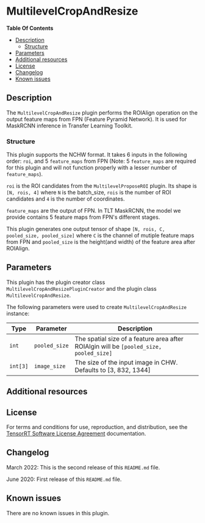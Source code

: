 
# MultilevelCropAndResize

**Table Of Contents**
- [Description](#description)
    * [Structure](#structure)
- [Parameters](#parameters)
- [Additional resources](#additional-resources)
- [License](#license)
- [Changelog](#changelog)
- [Known issues](#known-issues)

## Description

The `MultilevelCropAndResize` plugin performs the ROIAlign operation on the output feature maps from FPN (Feature Pyramid Network). It is used for MaskRCNN inference in Transfer Learning Toolkit. 


### Structure

This plugin supports the NCHW format. It takes 6 inputs in the following order: `roi`, and 5 `feature_maps` from FPN (Note: 5 `feature_maps` are required for this plugin and will not function properly with a lesser number of `feature_maps`).

`roi` is the ROI candidates from the `MultilevelProposeROI` plugin. Its shape is `[N, rois, 4]` where `N` is the batch_size, `rois` is the number of ROI candidates and `4` is the number of coordinates.

`feature_maps` are the output of FPN. In TLT MaskRCNN, the model we provide contains 5 feature maps from FPN's different stages.

This plugin generates one output tensor of shape `[N, rois, C, pooled_size, pooled_size]` where `C` is the channel of mutiple feature maps from FPN and `pooled_size` is the height(and width) of the feature area after ROIAlign.

## Parameters

This plugin has the plugin creator class `MultilevelCropAndResizePluginCreator` and the plugin class `MultilevelCropAndResize`.
  
The following parameters were used to create `MultilevelCropAndResize` instance:

| Type             | Parameter                       | Description
|------------------|---------------------------------|--------------------------------------------------------
|`int`             |`pooled_size`                    | The spatial size of a feature area after ROIAlgin will be `[pooled_size, pooled_size]`  
|`int[3]`          |`image_size`                     | The size of the input image in CHW. Defaults to [3, 832, 1344]

## Additional resources


## License

For terms and conditions for use, reproduction, and distribution, see the [TensorRT Software License Agreement](https://docs.nvidia.com/deeplearning/sdk/tensorrt-sla/index.html) 
documentation.


## Changelog

March 2022: This is the second release of this `README.md` file.

June 2020: First release of this `README.md` file.


## Known issues

There are no known issues in this plugin.
